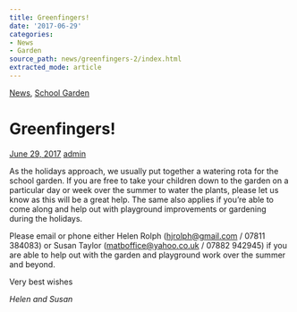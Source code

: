 ```yaml
---
title: Greenfingers!
date: '2017-06-29'
categories:
- News
- Garden
source_path: news/greenfingers-2/index.html
extracted_mode: article
---
```

[News](category/news/), [School Garden](category/garden/)

# Greenfingers!

[June 29, 2017](news/greenfingers-2/) [admin](author/admin/)

As the holidays approach, we usually put together a watering rota for the school garden. If you are free to take your children down to the garden on a particular day or week over the summer to water the plants, please let us know as this will be a great help. The same also applies if you’re able to come along and help out with playground improvements or gardening during the holidays.

Please email or phone either Helen Rolph ([hjrolph@gmail.com](mailto:hjrolph@gmail.com) / 07811 384083) or Susan Taylor ([matboffice@yahoo.co.uk](mailto:matboffice@yahoo.co.uk) / 07882 942945) if you are able to help out with the garden and playground work over the summer and beyond.

Very best wishes

_Helen and Susan_
